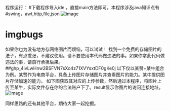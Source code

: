 程序运行：
#下载程序导入ide ，直接main方法即可。本程序涉及java知识点有
#swing，awt,http,file,json
![image](https://user-images.githubusercontent.com/17639336/139356573-4310d544-bc12-448e-bb50-1efab1411c9a.png)

# imgbugs
如果你也为没有地方存网络图片而烦恼，可以试试！
找到一个免费的存储图片的法子，有点乖张，不建议使用。请不要使用本代码做违法的事。如果你拿此代码做违法的事，请自行承担后果。
##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
以下仅以某赞+某牛组合为例。某赞作为电商平台，具备上传图片存储图片并查看图片的能力。某牛提供图片存储加速的能力。
如下图获取其对应的上传参数，然后通过本程序，将图片上传至某牛，实际文件存在你的合法账户下了。result显示你图片的访问连接地址。
![image](https://user-images.githubusercontent.com/17639336/139355817-3f6e2e4e-5800-4d91-a127-01ee21d9637d.png)


同样思路的还有其他平台，期待大家一起挖掘。
